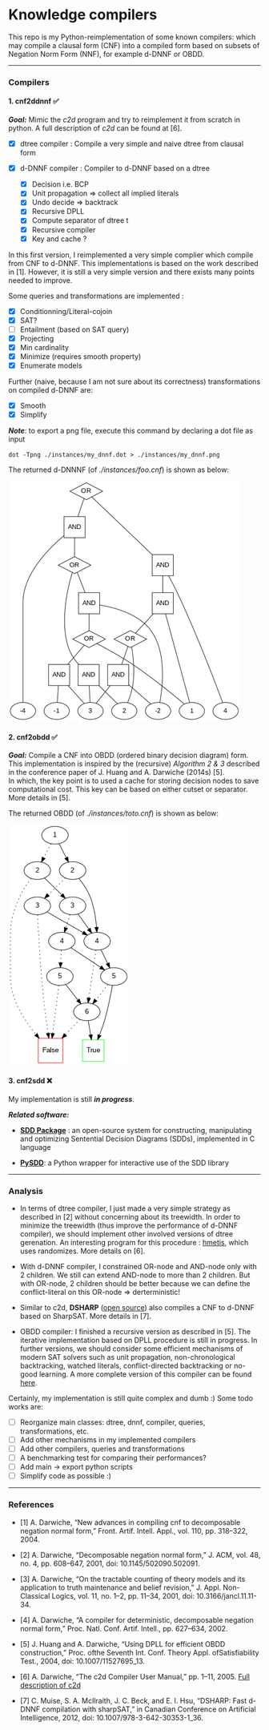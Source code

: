 # Knowledge compilers

This repo is my Python-reimplementation of some known compilers: which may compile a clausal form (CNF) into a compiled form based on subsets of Negation Norm Form (NNF), for example d-DNNF or OBDD. 

---

### Compilers 

#### 1. cnf2ddnnf :white_check_mark:

***Goal:*** Mimic the *c2d* program and try to reimplement it from scratch in python. A full description of *c2d* can be found at [6]. 

- [X] dtree compiler : Compile a very simple and naive dtree from clausal form
- [X] d-DNNF compiler : Compiler to d-DNNF based on a dtree 

    - [x] Decision i.e. BCP
    - [x] Unit propagation => collect all implied literals 
    - [x] Undo decide => backtrack
    - [x] Recursive DPLL
    - [x] Compute separator of dtree t
    - [x] Recursive compiler 
    - [x] Key and cache ?

In this first version, I reimplemented a very simple complier which compile from CNF to d-DNNF. This implementations is based on the work described in [1]. However, it is still a very simple version and there exists many points needed to improve. 

Some queries and transformations are implemented :

- [x] Conditionning/Literal-cojoin
- [x] SAT? 
- [ ] Entailment (based on SAT query)
- [x] Projecting
- [x] Min cardinality
- [x] Minimize (requires smooth property)
- [x] Enumerate models

Further (naive, because I am not sure about its correctness) transformations on compiled d-DNNF are:

- [x] Smooth
- [x] Simplify

***Note***: to export a png file, execute this command by declaring a dot file as input

```
dot -Tpng ./instances/my_dnnf.dot > ./instances/my_dnnf.png
```

The returned d-DNNNF (of *./instances/foo.cnf*) is shown as below:

![png](./instances/my_dnnf.png)

#### 2. cnf2obdd :white_check_mark:

***Goal:*** Compile a CNF into OBDD (ordered binary decision diagram) form. This implementation is inspired by the (recursive) *Algorithm 2 & 3* described in the conference paper of J. Huang and A. Darwiche (2014s) [5].  
In which, the key point is to used a cache for storing decision nodes to save computational cost. This key can be based on either cutset or separator. More details in [5].

The returned OBDD (of *./instances/toto.cnf*) is shown as below:

![png](./instances/toto.png)

#### 3. cnf2sdd :x:

My implementation is still ***in progress***.  

***Related software:***

- [**SDD Package**](http://reasoning.cs.ucla.edu/sdd/) : an open-source system for constructing, manipulating and optimizing Sentential Decision Diagrams (SDDs), implemented in C language

- [**PySDD**](https://github.com/wannesm/PySDD): a Python wrapper for interactive use of the SDD library 

---

### Analysis

- In terms of dtree compiler, I just made a very simple strategy as described in [2] without concerning about its treewidth. In order to minimize the treewidth (thus improve the performance of d-DNNF compiler), we should implement other involved versions of dtree gerenation. An interesting program for this procedure : [hmetis](http://www-users.cs.umn.edu/∼karypis/metis/hmetis/), which uses randomizes. More details on [6].

- With d-DNNF compiler, I constrained OR-node and AND-node only with 2 children. We still can extend AND-node to more than 2 children. But with OR-node, 2 children should be better because we can define the conflict-literal on this OR-node => derterministic!

- Similar to c2d, **DSHARP** ([open source](https://github.com/QuMuLab/dsharp)) also compiles a CNF to d-DNNF based on SharpSAT. More details in [7].

- OBDD compiler: I finished a recursive version as described in [5]. The iterative implementation based on DPLL procedure is still in progress. In further versions, we should consider some efficient mechanisms of modern SAT solvers such as unit propagation, non-chronological backtracking, watched literals, conflict-directed backtracking or no-good learning. A more complete version of this compiler can be found [here](http://www.disc.lab.uec.ac.jp/toda/code/cnf2obdd.html).  

Certainly, my implementation is still quite complex and dumb :) Some todo works are: 

- [ ] Reorganize main classes: dtree, dnnf, compiler, queries, transformations, etc.
- [ ] Add other mechanisms in my implemented compilers
- [ ] Add other compilers, queries and transformations
- [ ] A benchmarking test for comparing their performances? 
- [ ] Add main -> export python scripts
- [ ] Simplify code as possible :) 

---

### References

- [1] A. Darwiche, “New advances in compiling cnf to decomposable negation normal form,” Front. Artif. Intell. Appl., vol. 110, pp. 318–322, 2004. 

- [2] A. Darwiche, “Decomposable negation normal form,” J. ACM, vol. 48, no. 4, pp. 608–647, 2001, doi: 10.1145/502090.502091.

- [3] A. Darwiche, “On the tractable counting of theory models and its application to truth maintenance and belief revision,” J. Appl. Non-Classical Logics, vol. 11, no. 1–2, pp. 11–34, 2001, doi: 10.3166/jancl.11.11-34.

- [4] A. Darwiche, “A compiler for deterministic, decomposable negation normal form,” Proc. Natl. Conf. Artif. Intell., pp. 627–634, 2002.

- [5] J. Huang and A. Darwiche, “Using DPLL for efficient OBDD construction,” Proc. ofthe Seventh Int. Conf. Theory Appl. ofSatisfiability Test., 2004, doi: 10.1007/11527695_13.

- [6] A. Darwiche, “The c2d Compiler User Manual,” pp. 1–11, 2005. [Full description of c2d](http://reasoning.cs.ucla.edu/c2d/)

- [7] C. Muise, S. A. McIlraith, J. C. Beck, and E. I. Hsu, “DSHARP: Fast d-DNNF compilation with sharpSAT,” in Canadian Conference on Artificial Intelligence, 2012, doi: 10.1007/978-3-642-30353-1_36.